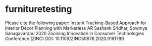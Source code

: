 # furnituretesting

Please cite the following paper:
Instant Tracking-Based Approach for Interior Décor Planning with Markerless AR
Sashank Sridhar, Sowmya Sanagavarapu
2020 Zooming Innovation in Consumer Technologies Conference (ZINC)
DOI: 10.1109/ZINC50678.2020.9161789
